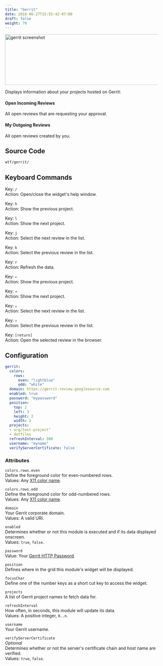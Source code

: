 ```yaml
---
title: "Gerrit"
date: 2018-06-27T15:55:42-07:00
draft: false
weight: 70
---
```


<img class="screenshot" src="/imgs/modules/gerrit.png" width="640" height="167" alt="gerrit screenshot" />

Displays information about your projects hosted on Gerrit:

#### Open Incoming Reviews

All open reviews that are requesting your approval.

#### My Outgoing Reviews

All open reviews created by you.

## Source Code

```bash
wtf/gerrit/
```

## Keyboard Commands

<span class="caption">Key:</span> `/` <br />
<span class="caption">Action:</span> Open/close the widget's help window.

<span class="caption">Key:</span> `h` <br />
<span class="caption">Action:</span> Show the previous project.

<span class="caption">Key:</span> `l` <br />
<span class="caption">Action:</span> Show the next project.

<span class="caption">Key:</span> `j` <br />
<span class="caption">Action:</span> Select the next review in the list.

<span class="caption">Key:</span> `k` <br />
<span class="caption">Action:</span> Select the previous review in the list.

<span class="caption">Key:</span> `r` <br />
<span class="caption">Action:</span> Refresh the data.

<span class="caption">Key:</span> `←` <br />
<span class="caption">Action:</span> Show the previous project.

<span class="caption">Key:</span> `→` <br />
<span class="caption">Action:</span> Show the next project.

<span class="caption">Key:</span> `↓` <br />
<span class="caption">Action:</span> Select the next review in the list.

<span class="caption">Key:</span> `↑` <br />
<span class="caption">Action:</span> Select the previous review in the list.

<span class="caption">Key:</span> `[return]` <br />
<span class="caption">Action:</span> Open the selected review in the browser.

## Configuration

```yaml
gerrit:
  colors:
    rows:
      even: "lightblue"
      odd: "white"
  domain: https://gerrit-review.googlesource.com
  enabled: true
  password: "mypassword"
  position:
    top: 2
    left: 3
    height: 2
    width: 2
  projects:
  - org/test-project"
  - dotfiles
  refreshInterval: 300
  username: "myname"
  verifyServerCertificate: false
```

### Attributes

`colors.rows.even` <br />
Define the foreground color for even-numbered rows. <br />
Values: Any <a href="https://en.wikipedia.org/wiki/X11_color_names">X11
color name</a>.

`colors.rows.odd` <br />
Define the foreground color for odd-numbered rows. <br />
Values: Any <a href="https://en.wikipedia.org/wiki/X11_color_names">X11
color name</a>.

`domain` <br />
Your Gerrit corporate domain. <br />
Values: A valid URI.

`enabled` <br />
Determines whether or not this module is executed and if its data displayed onscreen. <br />
Values: `true`, `false`.

`password` <br />
Value: Your <a href="https://gerrit-review.googlesource.com/Documentation/user-upload.html#http">Gerrit HTTP Password</a>.

`position` <br />
Defines where in the grid this module's widget will be displayed. <br />

`focusChar` <br />
Define one of the number keys as a short cut key to access the widget. <br />

`projects` <br />
A list of Gerrit project names to fetch data for. <br />

`refreshInterval` <br />
How often, in seconds, this module will update its data. <br />
Values: A positive integer, `0..n`.

`username` <br />
Your Gerrit username.

`verifyServerCertificate` <br />
_Optional_ <br />
Determines whether or not the server's certificate chain and host name are verified. <br />
Values: `true`, `false`.
